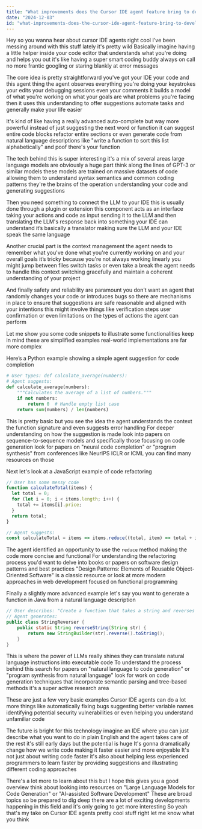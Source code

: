 ```yaml
---
title: "What improvements does the Cursor IDE agent feature bring to developers?"
date: "2024-12-03"
id: "what-improvements-does-the-cursor-ide-agent-feature-bring-to-developers"
---
```


Hey so you wanna hear about cursor IDE agents right  cool  I've been messing around with this stuff lately it's pretty wild  Basically imagine having a little helper inside your code editor that understands what you're doing and helps you out  it's like having a super smart coding buddy always on call  no more frantic googling or staring blankly at error messages  

The core idea is pretty straightforward  you've got your IDE your code and this agent thing  the agent observes everything you're doing  your keystrokes your edits your debugging sessions even your comments  it builds a model of what you're working on  what your goals are  what problems you're facing  then it uses this understanding to offer suggestions  automate tasks and generally make your life easier

It's kind of like having a really advanced auto-complete but way more powerful  instead of just suggesting the next word or function  it can suggest entire code blocks  refactor entire sections  or even generate code from natural language descriptions  like "write a function to sort this list alphabetically"  and poof  there's your function  

The tech behind this is super interesting  it's a mix of several areas  large language models are obviously a huge part  think along the lines of GPT-3 or similar models  these models are trained on massive datasets of code  allowing them to understand syntax semantics and common coding patterns  they're the brains of the operation  understanding your code and generating suggestions

Then you need something to connect the LLM to your IDE  this is usually done through a plugin or extension  this component acts as an interface  taking your actions and code as input  sending it to the LLM  and then translating the LLM's response back into something your IDE can understand  it’s basically a translator  making sure the LLM and your IDE speak the same language

Another crucial part is the context management  the agent needs to remember what you've done  what you're currently working on and your overall goals  it’s tricky because you're not always working linearly  you might jump between files  switch tasks  or even take a break  the agent needs to handle this context switching gracefully and maintain a coherent understanding of your project

And finally  safety and reliability are paramount  you don't want an agent that randomly changes your code or introduces bugs  so there are mechanisms in place to ensure that suggestions are safe  reasonable and aligned with your intentions  this might involve things like verification steps  user confirmation or even limitations on the types of actions the agent can perform

Let me show you some code snippets to illustrate some functionalities  keep in mind these are simplified examples  real-world implementations are far more complex

Here’s a Python example showing a simple agent suggestion for code completion

```python
# User types: def calculate_average(numbers):
# Agent suggests:
def calculate_average(numbers):
    """Calculates the average of a list of numbers."""
    if not numbers:
        return 0  # Handle empty list case
    return sum(numbers) / len(numbers)
```

This is pretty basic but you see the idea the agent understands the context  the function signature  and even suggests error handling  For deeper understanding on how the suggestion is made look into papers on sequence-to-sequence models and specifically those focusing on code generation  look for papers on "neural code completion" or "program synthesis" from conferences like NeurIPS ICLR or ICML  you can find many resources on those  

Next  let's look at a JavaScript example of code refactoring

```javascript
// User has some messy code
function calculateTotal(items) {
  let total = 0;
  for (let i = 0; i < items.length; i++) {
    total += items[i].price;
  }
  return total;
}

// Agent suggests:
const calculateTotal = items => items.reduce((total, item) => total + item.price, 0);
```

The agent identified an opportunity to use the `reduce` method  making the code more concise and functional  For understanding the refactoring process  you'd want to delve into books or papers on software design patterns and best practices  "Design Patterns: Elements of Reusable Object-Oriented Software" is a classic resource  or look at more modern approaches in web development focused on functional programming

Finally  a slightly more advanced example  let's say you want to generate a function in Java from a natural language description

```java
// User describes: "Create a function that takes a string and reverses it"
// Agent generates:
public class StringReverser {
    public static String reverseString(String str) {
        return new StringBuilder(str).reverse().toString();
    }
}

```

This is where the power of LLMs really shines  they can translate natural language instructions into executable code  To understand the process behind this  search for papers on "natural language to code generation" or "program synthesis from natural language"  look for work on code generation techniques that incorporate semantic parsing and tree-based methods  it's a super active research area


These are just a few very basic examples  Cursor IDE agents can do a lot more  things like automatically fixing bugs  suggesting better variable names  identifying potential security vulnerabilities  or even helping you understand unfamiliar code  

The future is bright for this technology  imagine an IDE where you can just describe what you want to do in plain English  and the agent takes care of the rest  it's still early days  but the potential is huge  It's gonna dramatically change how we write code making it faster  easier  and more enjoyable  It's not just about writing code faster it's also about helping less experienced programmers to learn faster by providing suggestions and illustrating different coding approaches

There's a lot more to learn about this  but I hope this gives you a good overview  think about looking into resources on  "Large Language Models for Code Generation" or "AI-assisted Software Development"  These are broad topics so be prepared to dig deep  there are a lot of exciting developments happening in this field  and it's only going to get more interesting  So yeah  that's my take on Cursor IDE agents  pretty cool stuff right  let me know what you think
